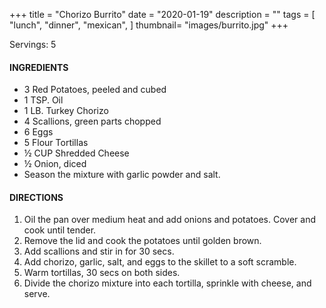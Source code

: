 +++
title = "Chorizo Burrito"
date = "2020-01-19"
description = ""
tags = [
    "lunch",
    "dinner",
    "mexican",
]
thumbnail= "images/burrito.jpg"
+++

Servings: 5 <!--more-->

#### INGREDIENTS 

* 3 Red Potatoes, peeled and cubed 
* 1 TSP. Oil 
* 1 LB. Turkey Chorizo 
* 4 Scallions, green parts chopped 
* 6 Eggs 
* 5 Flour Tortillas 
* ½ CUP Shredded Cheese 
* ½ Onion, diced 
* Season the mixture with garlic powder and salt. 


#### DIRECTIONS 

1. Oil the pan over medium heat and add onions and potatoes. Cover and cook until tender. 
2. Remove the lid and cook the potatoes until golden brown. 
3. Add scallions and stir in for 30 secs. 
4. Add chorizo, garlic, salt, and eggs to the skillet to a soft scramble. 
5. Warm tortillas, 30 secs on both sides. 
6. Divide the chorizo mixture into each tortilla, sprinkle with cheese, and serve. 